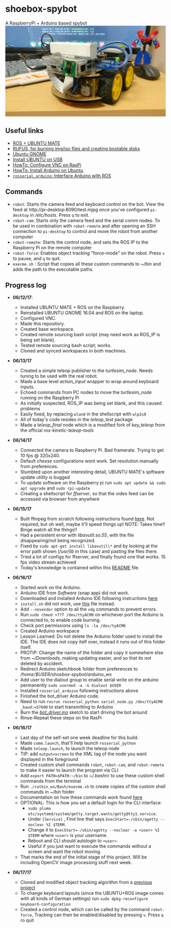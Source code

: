 # shoebox-spybot
A RaspberryPi + Arduino based spybot
![picture](https://raw.githubusercontent.com/ajayapra/shoebox-spybot/master/shoebox-spybot.jpg "Shoebox Spybot!!")
## Useful links
  - [ROS + UBUNTU MATE](http://www.german-robot.com/2016/05/26/raspberry-pi-sd-card-image/)
  - [RUFUS, for burning img/iso files and creating bootable disks](https://rufus.akeo.ie/)
  - [Ubuntu GNOME](https://wiki.ubuntu.com/UbuntuGNOME/GetUbuntuGNOME)
  - [Install UBUNTU on USB](http://ubuntuhandbook.org/index.php/2014/11/install-real-ubuntu-os-usb-drive/)
  - [HowTo: Configure VNC on RasPi](https://www.realvnc.com/docs/raspberry-pi.html#raspberry-pi-ssh)
  - [HowTo: Install Arduino on Ubuntu](https://www.arduino.cc/en/Guide/Linux)
  - [`rosserial_arduino`: Interface Arduino with ROS](http://wiki.ros.org/rosserial_arduino/Tutorials/Arduino%20IDE%20Setup)

## Commands
  - `robot`: Starts the camera feed and keyboard control on the bot. View the feed at http://pi-desktop:8090/test.mjpg once you've configured `pi-desktop` in */etc/hosts*. Press `q` to exit.
  - `robot-cam`: Starts only the camera feed and the serial comm nodes. To be used in combination with `robot-remote` and after opening an SSH connection to `pi-desktop` to control and move the robot from another computer
  - `robot-remote`: Starts the control node, and sets the ROS IP to the Raspberry Pi on the remote computer
  - `robot-force`: Enables object tracking "force-mode" on the robot. Press `v` to pause, and `q` to quit.
  - `execme.sh` : Script that copies all these custom commands to *~/bin* and adds the path to the executable paths.
  
## Progress log
- **06/12/17**: 
  - Installed UBUNTU MATE + ROS on the Raspberry.
  - Reinstalled UBUNTU GNOME 16.04 and ROS on the laptop. 
  - Configured VNC. 
  - Made this repository. 
  - Created base workspace. 
  - Created remote sourcing bash script (may need work as ROS_IP is being set blank). 
  - Tested remote sourcing bash script; works. 
  - Cloned and synced workspaces in both machines.   

- **06/13/17**
  - Created a simple teleop publisher to the *turtlesim_node*. Needs tuning to be used with the real robot.
  - Made a base level *action_input* wrapper to wrap around keyboard inputs.
  - Echoed commands from PC nodes to move the *turtlesim_node* running on the Raspberry Pi
  - As initially suspected, ROS_IP was being set blank, and this caused problems
  - Easily fixed, by replacing `wlan0` in the shellscript with `wlp2s0`
  - All of today's code resides in the *teleop_test* package
  - Made a *teleop_final* node which is a modified fork of *key_teleop* from the official *ros-kinetic-teleop-tools* 

- **06/14/17**
  - Connected the camera to Raspberry Pi. Bad framerate. Trying to get 10 fps @ 320x240.
  - Default *cheese* configurations wont work. Set resolution manually from preferences.
  - Stumbled upon another interesting detail, UBUNTU MATE's spftware update utility is bugged
  - To update software on the Raspberry pi run `sudo apt update && sudo apt upgrade` and `sudo rpi-update`
  - Creating a shellscript for *ffserver*, so that the video feed can be accessed via browser from anywhere

- **06/15/17**
  - Built ffmpeg from scratch following instructions found [here](https://ubuntu-mate.community/t/tutorial-build-or-download-ffmpeg-libavcodec-with-mmal-support-hardware-acceleration-video-decoding/3565). Not required, but oh well, maybe it'll speed things up! NOTE: Takes time!! Binge watch all the things!!
  - Had a persistent error with *libavutil.so.55*, with the file disappearing/not being recognized.
  - Fixed by `sudo apt-get install libavutil\*` and by looking at the error path shown (*/usr/lib* in this case) and pasting the files there.
  - Tried a lot of configs for ffserver, and finally found one that works. 15 fps video stream achieved
  - Today's knowledge is contained within this [README](https://github.com/ajayapra/shoebox-spybot/blob/master/catkin_ws/src/ffmpeg_files/README) file.
  
- **06/16/17**
  - Started work on the Arduino.
  - Arduino IDE from *Software* (snap app) did not work.
  - Downloaded and installed Arduino IDE following instructions [here](https://www.arduino.cc/en/Guide/Linux)
  - `install.sh` did not work, use [this](https://github.com/ajayapra/shoebox-spybot/blob/master/catkin_ws/src/arduino_installer/install.sh) file instead. 
  - Add `--novendor` option to all the `xdg` commands to prevent errors.
  - Run `sudo chmod +777 /dev/ttyACM0` on whichever port the Arduino is connected to, to enable code burning.
  - Check port permissions using `ls -la /dev/tyACM0`
  - Created Arduino workspace
  - Lesson Learned: Do not delete the Arduino folder used to install the IDE. The IDE does not copy itelf over, instead it runs out of this folder itself.
  - PROTIP: Change the name of the folder and copy it somewhere else from *~/Downloads*, making updating easier, and so that its not deleted by accident.
  - Redirect Arduino sketchbook folder from preferences to */home/$USER/shoebox-spybot/arduino_ws*
  - Add user to the dialout group to enable serial write on the arduino permanently `sudo usermod -a -G dialout $USER`
  - Installed `rosserial_arduino` following instructions above
  - Finished the bot_driver Arduino code.
  - Need to run `rosrun rosserial_python serial_node.py /dev/ttyACM0 _baud:=57600` to start transmitting to Arduino
  - Burn the [*bot_driver.ino*](https://github.com/ajayapra/shoebox-spybot/blob/master/arduino_ws/bot_driver/bot_driver.ino) sketch to start driving the bot around
  - Rinse-Repeat these steps on the RasPi
 
 - **06/16/17**
   - Last day of the self-set one week deadline for this build.
   - Made `comm.launch`, that'll help launch `rosserial_python`
   - Made `teleop.launch`, to launch the teleop node
   - TIP: add `output=screen` to the XML tag of the node you want displayed in the foreground
   - Created custom shell commands `robot`, `robot-cam`, and `robot-remote` to make it easier to launch the program via CLI
   - Add `export PATH=$PATH:~/bin` to *~/.bashrc* to use these custom shell commands from the terminal
   - Run `./catkin_ws/Bash/execme.sh` to create copies of the custom shell commands in *~/bin* folder
   - Documentation on how these commands work found [here](https://github.com/ajayapra/shoebox-spybot/blob/master/catkin_ws/src/Bash/robot)
   - OPTIONAL: This is how you set a default login for the CLI interface:
     - `sudo pluma etc/systemd/system/getty.target.wants/getty@tty1.service`.
     - Under `[Service]` , Find line that says `ExecStart=-/sbin/agetty --noclear %I $TERM`.
     - Change it to `ExecStart=-/sbin/agetty --noclear -a <user> %I $TERM` where `<user>` is your username.
     - Reboot and CLI should autologin to `<user>`.
     - Useful if you just want to execute the commands without a screen and want the robot moving.
   - That marks the end of the initial stage of this project. Will be including OpenCV image processing stuff next week.
       
- **06/17/17**
  - Cloned and modified object tracking algorithm from a [previous project](https://github.com/amkurup/object_trcaking)
  - To change keyboard layouts (since the UBUNTU+ROS image comes with all kinds of German settings) run `sudo dpkg-reconfigure keyboard-configuration`
  - Created a control node, which can be called by the command `robot-force`, Tracking can then be enabled/disabled by pressing `v`. Press `q` ro quit
